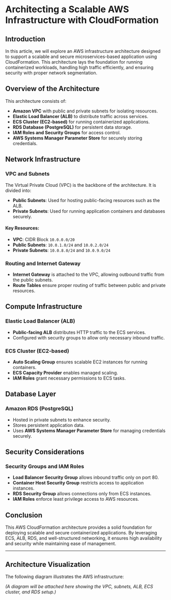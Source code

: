 # Architecting a Scalable AWS Infrastructure with CloudFormation

## Introduction

In this article, we will explore an AWS infrastructure architecture designed to support a scalable and secure microservices-based application using CloudFormation. This architecture lays the foundation for running containerized workloads, handling high traffic efficiently, and ensuring security with proper network segmentation.

## Overview of the Architecture

This architecture consists of:

- **Amazon VPC** with public and private subnets for isolating resources.
- **Elastic Load Balancer (ALB)** to distribute traffic across services.
- **ECS Cluster (EC2-based)** for running containerized applications.
- **RDS Database (PostgreSQL)** for persistent data storage.
- **IAM Roles and Security Groups** for access control.
- **AWS Systems Manager Parameter Store** for securely storing credentials.

## Network Infrastructure

### VPC and Subnets
The Virtual Private Cloud (VPC) is the backbone of the architecture. It is divided into:
- **Public Subnets**: Used for hosting public-facing resources such as the ALB.
- **Private Subnets**: Used for running application containers and databases securely.

#### Key Resources:
- **VPC**: CIDR Block `10.0.0.0/20`
- **Public Subnets**: `10.0.1.0/24` and `10.0.2.0/24`
- **Private Subnets**: `10.0.8.0/24` and `10.0.9.0/24`

### Routing and Internet Gateway
- **Internet Gateway** is attached to the VPC, allowing outbound traffic from the public subnets.
- **Route Tables** ensure proper routing of traffic between public and private resources.

## Compute Infrastructure

### Elastic Load Balancer (ALB)
- **Public-facing ALB** distributes HTTP traffic to the ECS services.
- Configured with security groups to allow only necessary inbound traffic.

### ECS Cluster (EC2-based)
- **Auto Scaling Group** ensures scalable EC2 instances for running containers.
- **ECS Capacity Provider** enables managed scaling.
- **IAM Roles** grant necessary permissions to ECS tasks.

## Database Layer

### Amazon RDS (PostgreSQL)
- Hosted in private subnets to enhance security.
- Stores persistent application data.
- Uses **AWS Systems Manager Parameter Store** for managing credentials securely.

## Security Considerations

### Security Groups and IAM Roles
- **Load Balancer Security Group** allows inbound traffic only on port 80.
- **Container Host Security Group** restricts access to application instances.
- **RDS Security Group** allows connections only from ECS instances.
- **IAM Roles** enforce least privilege access to AWS resources.

## Conclusion

This AWS CloudFormation architecture provides a solid foundation for deploying scalable and secure containerized applications. By leveraging ECS, ALB, RDS, and well-structured networking, it ensures high availability and security while maintaining ease of management.

---

## Architecture Visualization

The following diagram illustrates the AWS infrastructure:

*(A diagram will be attached here showing the VPC, subnets, ALB, ECS cluster, and RDS setup.)*

